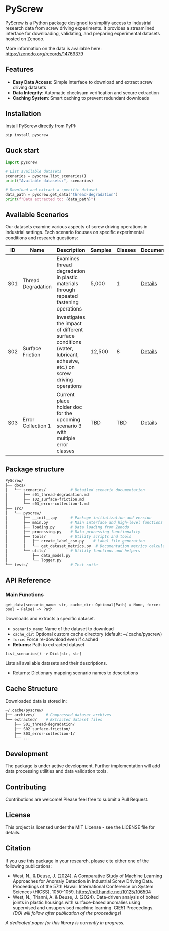 # PyScrew

PyScrew is a Python package designed to simplify access to industrial research data from screw driving experiments. It provides a streamlined interface for downloading, validating, and preparing experimental datasets hosted on Zenodo.

More information on the data is available here: https://zenodo.org/records/14769379

## Features

- **Easy Data Access**: Simple interface to download and extract screw driving datasets
- **Data Integrity**: Automatic checksum verification and secure extraction
- **Caching System**: Smart caching to prevent redundant downloads

## Installation

Install PyScrew directly from PyPI:

```bash
pip install pyscrew
```

## Quck start

```python 
import pyscrew

# List available datasets
scenarios = pyscrew.list_scenarios()
print("Available datasets:", scenarios)

# Download and extract a specific dataset
data_path = pyscrew.get_data("thread-degradation")
print(f"Data extracted to: {data_path}")
```

## Available Scenarios

Our datasets examine various aspects of screw driving operations in industrial settings. Each scenario focuses on specific experimental conditions and research questions:

| ID | Name | Description | Samples | Classes | Documentation |
|----|------|-------------|---------|---------|---------------|
| S01 | Thread Degradation | Examines thread degradation in plastic materials through repeated fastening operations | 5,000 | 1 | [Details](docs/scenarios/s01_thread-degradation.md) |
| S02 | Surface Friction | Investigates the impact of different surface conditions (water, lubricant, adhesive, etc.) on screw driving operations | 12,500 | 8 | [Details](docs/scenarios/s02_surface-friction.md) |
| S03 | Error Collection 1 | Current place holder doc for the upcoming scenario 3 with multiple error classes | TBD | TBD | [Details](docs/scenarios/s03_error-collection-1.md) |

## Package structure

```bash
PyScrew/
├── docs/
│   └── scenarios/           # Detailed scenario documentation
│       ├── s01_thread-degradation.md
│       ├── s02_surface-friction.md
│       └── s03_error-collection-1.md
├── src/
│   └── pyscrew/
│       ├── __init__.py      # Package initialization and version
│       ├── main.py          # Main interface and high-level functions
│       ├── loading.py       # Data loading from Zenodo
│       ├── processing.py    # Data processing functionality
│       ├── tools/           # Utility scripts and tools
│       │   ├── create_label_csv.py    # Label file generation
│       │   └── get_dataset_metrics.py  # Documentation metrics calculation
│       └── utils/           # Utility functions and helpers
│           ├── data_model.py
│           └── logger.py
└── tests/                   # Test suite
```

## API Reference

### Main Functions

`get_data(scenario_name: str, cache_dir: Optional[Path] = None, force: bool = False) -> Path`

Downloads and extracts a specific dataset.

* `scenario_name`: Name of the dataset to download
* `cache_dir`: Optional custom cache directory (default: ~/.cache/pyscrew)
* `force`: Force re-download even if cached
* **Returns:** Path to extracted dataset

`list_scenarios() -> Dict[str, str]`

Lists all available datasets and their descriptions.

* Returns: Dictionary mapping scenario names to descriptions

## Cache Structure

Downloaded data is stored in:

```bash 
~/.cache/pyscrew/
├── archives/     # Compressed dataset archives
└── extracted/    # Extracted dataset files
    ├── S01_thread-degradation/
    ├── S02_surface-friction/
    ├── S03_error-collection-1/
    └── ...
```

## Development
The package is under active development. Further implementation will add data processing utilities and data validation tools. 

## Contributing
Contributions are welcome! Please feel free to submit a Pull Request.

## License
This project is licensed under the MIT License - see the LICENSE file for details.

## Citation
If you use this package in your research, please cite either one of the following publications:
* West, N., & Deuse, J. (2024). A Comparative Study of Machine Learning Approaches for Anomaly Detection in Industrial Screw Driving Data. Proceedings of the 57th Hawaii International Conference on System Sciences (HICSS), 1050-1059. https://hdl.handle.net/10125/106504
* West, N., Trianni, A. & Deuse, J. (2024). Data-driven analysis of bolted joints in plastic housings with surface-based anomalies using supervised and unsupervised machine learning. CIE51 Proceedings. _(DOI will follow after publication of the proceedings)_

*A dedicated paper for this library is currently in progress.*